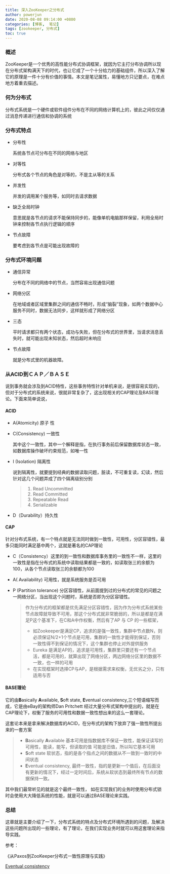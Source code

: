 ```yaml
---
title: 深入ZooKeeper之分布式
author: powerjun        
date: 2020-08-08 09:14:00 +0800
categories: [博客,  笔记]
tags: [zookeeper, 分布式]
toc: true
---
```


### 概述

  ZooKeeper是一个优秀的高性能分布式协调框架，就因为它主打分布协调所以现在分布式架构满天下的时代，也让它成了一个十分给力的基础组件，所以深入了解它的原理是一件十分有价值的事情。本文是笔记属性，易懂地方只记要点，在难点地方着重去描述。

### 何为分布式

分布式系统是一个硬件或软件组件分布在不同的网络计算机上的，彼此之间仅仅通过消息传递进行通信和协调的系统

### 分布式特点

* 分布性

  系统各节点可分布在不同的网络与地区

* 对等性

  分布式各个节点的角色是对等的，不是主从等的关系

* 并发性

  并发的调用某个服务等，如同时去请求数据

* 缺乏全局时钟

  意思就是各节点的请求不能保持同步的，能像单机电脑那样保留，利用全局时钟来控制各节点执行逻辑的顺序

* 节点故障

  要考虑到各节点是可能出现故障的

### 分布式环境问题

* 通信异常

  分布在不同的网络中的节点，当然容易出现通信问题

* 网络分区

  在地域或者区域里集群之间的通信不畅时，形成“脑裂”现象，如两个数据中心服务不同时，数据无法同步，这样就形成了网络分区

* 三态

  平时请求都只有两个状态，成功与失败，但在分布式的世界里，当请求消息丢失时，就可能出现未知状态，然后超时未响应

* 节点故障

  就是分布式里的机器故障。

### 从ACID到ＣＡＰ／ＢＡＳＥ

说到事务就会涉及到ACID特性，这些事务特性针对单机来说，是很容易实现的，但对于分布式的系统来说，很就非常复杂了，这出现相关的CAP理论及BASE理论。下面来简单说说，

#### ACID

* A(Atomicity) 原子 性

* C(Consistency) 一致性

  其中这个一致性，其中一个解释是指，在执行事务前后保留数据库状态一致，如数据库操作破坏约束规范，如唯一性

* I (Isolation) 隔离性

  说到隔离性，就要提到经典的数据读取问题，脏读，不可重复读，幻读，然后针对这几个问题弄成了四个隔离级别分别

  >1. Read Uncommitted
  >2. Read Committed
  >3. Repeatable Read
  >4. Serializable 

* D（Durability）持久性

#### CAP

针对分布式系统，有一个特点就是无法同时做到一致性，可用性，分区容错性，最多只能同时满足基中两个，这就是著名的CAP理论

* C（Consistency）这里的到一致性和数据库事务里的一致性不一样，这里的一致性是指在分布式的系统中读取结果都是一致的，如读取张三的余额为100，从各个节点读取张三的余额都为100

* A( Availability)  可用性，就是系统服务是否可用

* P (Partition tolerance) 分区容错性，从前面提到过的分布式的常见的问题之一网络分区，当出现这个问题时，系统是否即为分区容错性。

  >作为分布式的框架都是优先满足分区容错性，因为作为分布式系统某些节点故障就导致不可用，那这个分布式就非常脆弱的，所以是都是在满足P这个基准下，在C和A中作权衡，然后有了AP 与 CP 的一些框架，
  >
  >* 如Zookeeper是满足CP，追求的是强一致性，集群中节点数N，则必须保证N/2+1个节点是可用，集群的一致性才能得到保证，否则一致性得不到保证的情况下，这个集群也停止对外提供服务
  >* Eureka 是满足AP的，追求是可用性，集群里只要还有一个节点活，都是可用的，就算出现了网络分区，两边网络分区里的数据不一致，也一样的可用
  >* 在实现框架时选择CP与AP，是根据需求来权衡，无优劣之分，只有适用与否

#### BASE理论

它的由**B**asically **A**vailable, **S**oft state, **E**ventual consistency,三个短语缩写而成，它是由eBay的架构师Dan Pritchett 经过大量分布式架构中提出的，就是在CAP理论下，权衡了服务的可用性和数据一致性想出来的这么一套理论。

这套论本来是拿来解决数据库的ACID，在分布式的架构下放弃了强一致性所提出来的一套方案

>* **B**asically **A**vailable 基本可用是指数据库不保证一致性，能保证读写的可用性，能读，能写，但读取的值 可能是旧值，所以叫它基本可用
>* **S**oft state 软状态，指的是各个指点之间的数据从不一致到一致时的中间状态
>*  **E**ventual consistency, 最终一致性，指的是更新一个值后，在后面没有更新的情况下，经过一定时间后，系统从软状态到最终所有节点的数据保持一致。

其中我们最常听见的就是这个最终一致性， 如在实现我们的业务时使用分布式锁时会使用大大降低系统的性能，就是可以通过BASE理论来实践。

### 总结

这章就是主要介绍了一下，分布式系统的特点及分布式环境所遇到的问题，及解决这些问题所出现的一些理论，有了理论，在我们实现业务时就可以用这套理论来指导实践。



参考：

《从Paxos到ZooKeeper分布式一致性原理与实践》

[Eventual consistency](https://en.wikipedia.org/wiki/Eventual_consistency)



